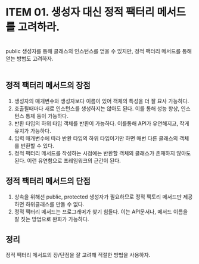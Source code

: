# ITEM 01. **생성자 대신 정적 팩터리 메서드를 고려하라.**
<br>
public 생성자를 통해 클래스의 인스턴스를 얻을 수 있지만, 정적 팩터리 메서드를 통해 얻는 방법도 고려하자.
<br><br>

## **정적 팩터리 메서드의 장점**
1. 생성자의 매개변수와 생성자보다 이름이 있어 객체의 특성을 더 잘 묘사 가능하다.
2. 호출될때마다 새로 인스턴스를 생성하지는 않아도 된다. 이를 통해 성능 향상, 인스턴스 통제 등이 가능하다.
3. 반환 타입의 하위 타입 객체를 반환이 가능하다. 이를통해 API가 유연해지고, 작게 유지가 가능하다.
4. 입력 매개변수에 따라 반환 타입의 하위 타입이기만 하면 매번 다른 클래스의 객체를 반환할 수 있다.
5. 정적 팩터리 메서드를 작성하는 시점에는 반환할 객체의 클래스가 존재하지 않아도 된다. 이런 유연함으로 프레임워크의 근간이 된다.

## **정적 팩터리 메서드의 단점**

1. 상속을 위해선 public, protected 생성자가 필요하므로 정적 팩토리 메서드만 제공하면 하위클래스를 만들 수 없다.
2. 정적 팩터리 메서드는 프로그래머가 찾기 힘들다. 이는 API문서나, 메서드 이름을 잘 짓는 방법으로 완화가 가능하다.

## **정리**
정적 팩터리 메서드의 장/단점을 잘 고려해 적절한 방법을 사용하자.